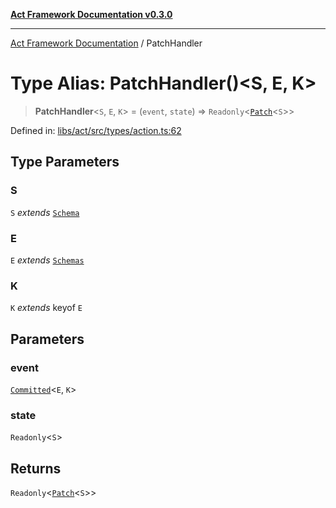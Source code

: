 [**Act Framework Documentation v0.3.0**](../README.md)

***

[Act Framework Documentation](../globals.md) / PatchHandler

# Type Alias: PatchHandler()\<S, E, K\>

> **PatchHandler**\<`S`, `E`, `K`\> = (`event`, `state`) => `Readonly`\<[`Patch`](Patch.md)\<`S`\>\>

Defined in: [libs/act/src/types/action.ts:62](https://github.com/Rotorsoft/act-root/blob/44434ac9e20b81fc5bbda127e1633a974aa78bcb/libs/act/src/types/action.ts#L62)

## Type Parameters

### S

`S` *extends* [`Schema`](Schema.md)

### E

`E` *extends* [`Schemas`](Schemas.md)

### K

`K` *extends* keyof `E`

## Parameters

### event

[`Committed`](Committed.md)\<`E`, `K`\>

### state

`Readonly`\<`S`\>

## Returns

`Readonly`\<[`Patch`](Patch.md)\<`S`\>\>
